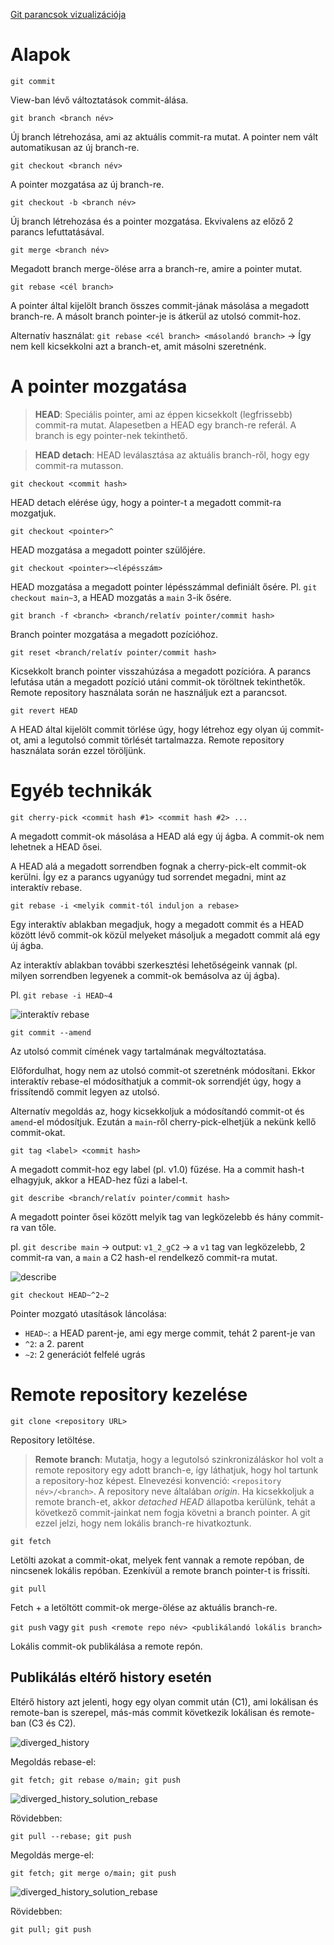 [Git parancsok vizualizációja](https://dev.to/lydiahallie/cs-visualized-useful-git-commands-37p1)

# Alapok

`git commit`

View-ban lévő változtatások commit-álása.

`git branch <branch név>`

Új branch létrehozása, ami az aktuális commit-ra mutat. A pointer nem vált automatikusan az új branch-re.

`git checkout <branch név>`

A pointer mozgatása az új branch-re.

`git checkout -b <branch név>`

Új branch létrehozása és a pointer mozgatása. Ekvivalens az előző 2 parancs lefuttatásával.

`git merge <branch név>`

Megadott branch merge-ölése arra a branch-re, amire a pointer mutat.

`git rebase <cél branch>`

A pointer által kijelölt branch összes commit-jának másolása a megadott branch-re. A másolt branch pointer-je is átkerül az utolsó commit-hoz.

Alternatív használat: `git rebase <cél branch> <másolandó branch>` -> Így nem kell kicsekkolni azt a branch-et, amit másolni szeretnénk.

# A pointer mozgatása

> **HEAD**: Speciális pointer, ami az éppen kicsekkolt (legfrissebb) commit-ra mutat. Alapesetben a HEAD egy branch-re referál. A branch is egy pointer-nek tekinthető.

> **HEAD detach**: HEAD leválasztása az aktuális branch-ről, hogy egy commit-ra mutasson.

`git checkout <commit hash>`

HEAD detach elérése úgy, hogy a pointer-t a megadott commit-ra mozgatjuk.

`git checkout <pointer>^`

HEAD mozgatása a megadott pointer szülőjére.

`git checkout <pointer>~<lépésszám>`

HEAD mozgatása a megadott pointer lépésszámmal definiált ősére. Pl. `git checkout main~3`, a HEAD mozgatás a `main` 3-ik ősére.

`git branch -f <branch> <branch/relatív pointer/commit hash>`

Branch pointer mozgatása a megadott pozícióhoz.

`git reset <branch/relatív pointer/commit hash>`

Kicsekkolt branch pointer visszahúzása a megadott pozícióra. A parancs lefutása után a megadott pozíció utáni commit-ok töröltnek tekinthetők. Remote repository használata során ne használjuk ezt a parancsot.

`git revert HEAD`

A HEAD által kijelölt commit törlése úgy, hogy létrehoz egy olyan új commit-ot, ami a legutolsó commit törlését tartalmazza. Remote repository használata során ezzel töröljünk.

# Egyéb technikák

`git cherry-pick <commit hash #1> <commit hash #2> ...`

A megadott commit-ok másolása a HEAD alá egy új ágba. A commit-ok nem lehetnek a HEAD ősei.

A HEAD alá a megadott sorrendben fognak a cherry-pick-elt commit-ok kerülni. Így ez a parancs ugyanúgy tud sorrendet megadni, mint az interaktív rebase.

`git rebase -i <melyik commit-tól induljon a rebase>`

Egy interaktív ablakban megadjuk, hogy a megadott commit és a HEAD között lévő commit-ok közül melyeket másoljuk a megadott commit alá egy új ágba.

Az interaktív ablakban további szerkesztési lehetőségeink vannak (pl. milyen sorrendben legyenek a commit-ok bemásolva az új ágba).

Pl. `git rebase -i HEAD~4`

![interaktív rebase](./assets/images/interactive_rebase.png)

`git commit --amend`

Az utolsó commit címének vagy tartalmának megváltoztatása. 

Előfordulhat, hogy nem az utolsó commit-ot szeretnénk módosítani. Ekkor interaktív rebase-el módosíthatjuk a commit-ok sorrendjét úgy, hogy a frissítendő commit legyen az utolsó.

Alternatív megoldás az, hogy kicsekkoljuk a módosítandó commit-ot és `amend`-el módosítjuk. Ezután a `main`-ről cherry-pick-elhetjük a nekünk kellő commit-okat.

`git tag <label> <commit hash>`

A megadott commit-hoz egy label (pl. v1.0) fűzése. Ha a commit hash-t elhagyjuk, akkor a HEAD-hez fűzi a label-t.

`git describe <branch/relatív pointer/commit hash>`

A megadott pointer ősei között melyik tag van legközelebb és hány commit-ra van tőle.

pl. `git describe main` -> output: `v1_2_gC2` -> a `v1` tag van legközelebb, 2 commit-ra van, a `main` a C2 hash-el rendelkező commit-ra mutat.

![describe](./assets/images/describe.png)

`git checkout HEAD~^2~2`

Pointer mozgató utasítások láncolása:

- `HEAD~`: a HEAD parent-je, ami egy merge commit, tehát 2 parent-je van
- `^2`: a 2. parent
- `~2`: 2 generációt felfelé ugrás

# Remote repository kezelése

`git clone <repository URL>`

Repository letöltése.

> **Remote branch**: Mutatja, hogy a legutolsó szinkronizáláskor hol volt a remote repository egy adott branch-e, így láthatjuk, hogy hol tartunk a repository-hoz képest. Elnevezési konvenció: `<repository név>/<branch>`. A repository neve általában *origin*. Ha kicsekkoljuk a remote branch-et, akkor *detached HEAD* állapotba kerülünk, tehát a következő commit-jainkat nem fogja követni a branch pointer. A git ezzel jelzi, hogy nem lokális branch-re hivatkoztunk.

`git fetch`

Letölti azokat a commit-okat, melyek fent vannak a remote repóban, de nincsenek lokális repóban. Ezenkívül a remote branch pointer-t is frissíti.

`git pull`

Fetch + a letöltött commit-ok merge-ölése az aktuális branch-re.

`git push` vagy `git push <remote repo név> <publikálandó lokális branch>`

Lokális commit-ok publikálása a remote repón.

## Publikálás eltérő history esetén

Eltérő history azt jelenti, hogy egy olyan commit után (C1), ami lokálisan és remote-ban is szerepel, más-más commit következik lokálisan és remote-ban (C3 és C2).

![diverged_history](./assets/images/diverged_history.png)

Megoldás rebase-el:

`git fetch; git rebase o/main; git push`

![diverged_history_solution_rebase](./assets/images/diverged_history_solution_rebase.png)

Rövidebben:

`git pull --rebase; git push`

Megoldás merge-el:

`git fetch; git merge o/main; git push`

![diverged_history_solution_rebase](./assets/images/diverged_history_solution_merge.png)

Rövidebben:

`git pull; git push`